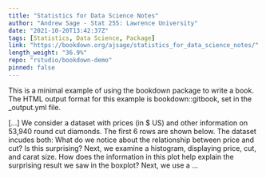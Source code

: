 ```yaml
---
title: "Statistics for Data Science Notes"
author: "Andrew Sage - Stat 255: Lawrence University"
date: "2021-10-20T13:42:37Z"
tags: [Statistics, Data Science, Package]
link: "https://bookdown.org/ajsage/statistics_for_data_science_notes/"
length_weight: "36.9%"
repo: "rstudio/bookdown-demo"
pinned: false
---
```


<p>This is a minimal example of using the bookdown package to write a book.
The HTML output format for this example is bookdown::gitbook,
set in the _output.yml file.</p> [...] We consider a dataset with prices (in $ US) and other information on 53,940 round cut diamonds. The first 6 rows are shown below. The dataset incudes both: What do we notice about the relationship between price and cut? Is this surprising? Next, we examine a histogram, displaying price, cut, and carat size. How does the information in this plot help explain the surprising result we saw in the boxplot? Next, we use a ...
